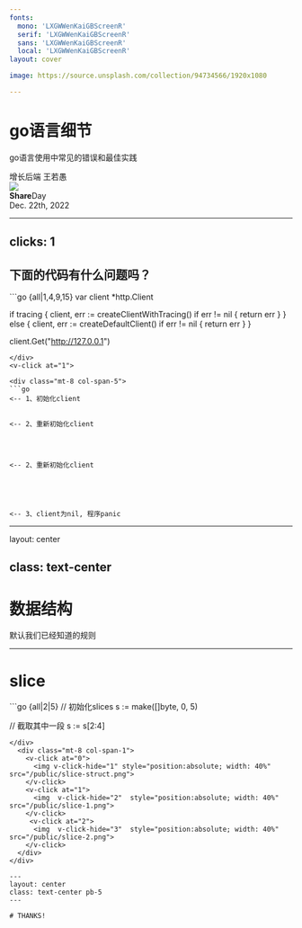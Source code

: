 ```yaml
---
fonts:
  mono: 'LXGWWenKaiGBScreenR'
  serif: 'LXGWWenKaiGBScreenR'
  sans: 'LXGWWenKaiGBScreenR'
  local: 'LXGWWenKaiGBScreenR'
layout: cover

image: https://source.unsplash.com/collection/94734566/1920x1080

---
```


# go语言细节

go语言使用中常见的错误和最佳实践

<div class="uppercase text-sm tracking-widest">
增长后端 王若愚
</div>

<div class="abs-bl mx-14 my-12 flex">
  <img src="/public/pilot-bust.svg" class="h-8">
  <div class="ml-3 flex flex-col text-left">
    <div><b>Share</b>Day</div>
    <div class="text-sm opacity-50">Dec. 22th, 2022</div>
  </div>
</div>

 
---
clicks: 1
---

## 下面的代码有什么问题吗？
<div class="grid grid-cols-12 gap-x-4">

<div class="mt-8 col-span-5">
```go {all|1,4,9,15}
var client *http.Client

if tracing {
    client, err := createClientWithTracing()
    if err != nil {
      return err 
    }
} else {
    client, err := createDefaultClient()
    if err != nil {
      return err 
    }
}

client.Get("http://127.0.0.1")


```
</div>
<v-click at="1">

<div class="mt-8 col-span-5">
```go
<-- 1、初始化client


<-- 2、重新初始化client




<-- 2、重新初始化client





<-- 3、client为nil, 程序panic
```
</div>
</v-click>
</div>

---
layout: center

class: text-center
---

# 数据结构
默认我们已经知道的规则

---

# slice

<div class="grid grid-cols-2 gap-x-4">

<div class="mt-8 col-span-1">
```go {all|2|5}
// 初始化slices
s := make([]byte, 0, 5)

// 截取其中一段
s := s[2:4]

```
</div>
  <div class="mt-8 col-span-1">
    <v-click at="0">
      <img v-click-hide="1" style="position:absolute; width: 40%"  src="/public/slice-struct.png">
    </v-click>
    <v-click at="1">
      <img  v-click-hide="2"  style="position:absolute; width: 40%"  src="/public/slice-1.png">
    </v-click>
     <v-click at="2">
      <img  v-click-hide="3"  style="position:absolute; width: 40%"  src="/public/slice-2.png">
    </v-click>
  </div>
</div>

---
layout: center
class: text-center pb-5
---

# THANKS!

